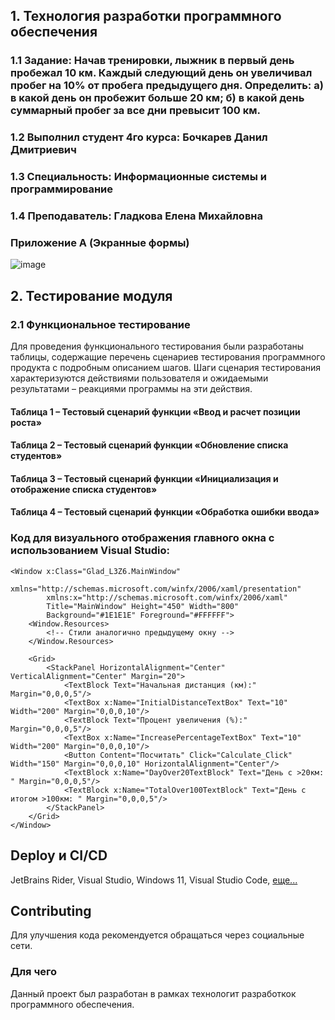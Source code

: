 ## 1. Технология разработки программного обеспечения
### 1.1 Задание: Начав тренировки, лыжник в первый день пробежал 10 км. Каждый следующий день он увеличивал пробег на 10% от пробега предыдущего дня. Определить: а) в какой день он пробежит больше 20 км; б) в какой день суммарный пробег за все дни превысит 100 км.
### 1.2 Выполнил студент 4го курса: Бочкарев Данил Дмитриевич
### 1.3 Специальность: Информационные системы и программирование
### 1.4 Преподаватель: Гладкова Елена Михайловна

### Приложение A (Экранные формы)
![image](https://github.com/user-attachments/assets/613d3686-6f4a-4205-a16e-9613df725170)



## 2. Тестирование модуля
### 2.1 Функциональное тестирование
Для проведения функционального тестирования были разработаны таблицы, содержащие перечень сценариев тестирования программного продукта с подробным описанием шагов. Шаги сценария тестирования характеризуются действиями пользователя и ожидаемыми результатами – реакциями программы на эти действия.



#### Таблица 1 – Тестовый сценарий функции «Ввод и расчет позиции роста»


#### Таблица 2 – Тестовый сценарий функции «Обновление списка студентов»


#### Таблица 3 – Тестовый сценарий функции «Инициализация и отображение списка студентов»


#### Таблица 4 – Тестовый сценарий функции «Обработка ошибки ввода»


### Код для визуального отображения главного окна с использованием Visual Studio:
```xaml
<Window x:Class="Glad_L3Z6.MainWindow"
        xmlns="http://schemas.microsoft.com/winfx/2006/xaml/presentation"
        xmlns:x="http://schemas.microsoft.com/winfx/2006/xaml"
        Title="MainWindow" Height="450" Width="800"
        Background="#1E1E1E" Foreground="#FFFFFF">
    <Window.Resources>
        <!-- Стили аналогично предыдущему окну -->
    </Window.Resources>

    <Grid>
        <StackPanel HorizontalAlignment="Center" VerticalAlignment="Center" Margin="20">
            <TextBlock Text="Начальная дистанция (км):" Margin="0,0,0,5"/>
            <TextBox x:Name="InitialDistanceTextBox" Text="10" Width="200" Margin="0,0,0,10"/>
            <TextBlock Text="Процент увеличения (%):" Margin="0,0,0,5"/>
            <TextBox x:Name="IncreasePercentageTextBox" Text="10" Width="200" Margin="0,0,0,10"/>
            <Button Content="Посчитать" Click="Calculate_Click" Width="150" Margin="0,0,0,10" HorizontalAlignment="Center"/>
            <TextBlock x:Name="DayOver20TextBlock" Text="День с >20км: " Margin="0,0,0,5"/>
            <TextBlock x:Name="TotalOver100TextBlock" Text="День с итогом >100км: " Margin="0,0,0,5"/>
        </StackPanel>
    </Grid>
</Window>
```

## Deploy и CI/CD
JetBrains Rider, Visual Studio, Windows 11, Visual Studio Code, 
[еще...](https://learn.microsoft.com/dotnet/desktop/winforms/get-started/create-app-visual-studio?view=netdesktop-8.0)

## Contributing
Для улучшения кода рекомендуется обращаться через социальные сети.

### Для чего
Данный проект был разработан в рамках технологит разработкок программного обеспечения.

